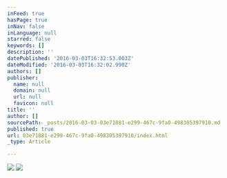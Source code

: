 ```yaml
---
inFeed: true
hasPage: true
inNav: false
inLanguage: null
starred: false
keywords: []
description: ''
datePublished: '2016-03-03T16:32:53.003Z'
dateModified: '2016-03-03T16:32:02.990Z'
authors: []
publisher:
  name: null
  domain: null
  url: null
  favicon: null
title: ''
author: []
sourcePath: _posts/2016-03-03-03e71881-e299-467c-9fa0-498305397910.md
published: true
url: 03e71881-e299-467c-9fa0-498305397910/index.html
_type: Article

---
```

![](https://the-grid-user-content.s3-us-west-2.amazonaws.com/0d07c153-27f9-4697-8285-14eed9b5906b.jpg)
![](https://the-grid-user-content.s3-us-west-2.amazonaws.com/d8cbebc9-30b7-4831-b0ca-822ed7da7be3.jpg)